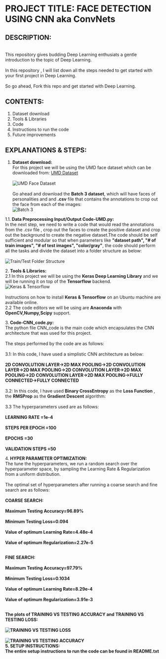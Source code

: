 

# PROJECT TITLE: FACE DETECTION USING CNN aka ConvNets

## DESCRIPTION:
<br>This repository gives budding Deep Learning enthusiats a gentle introduction to the topic of Deep Learning.</br>
<br>In this repository , I will list down all the steps needed to get started with your first project in Deep Learning.</br>
<br>So go ahead, Fork this repo and get started with Deep Learning.</br>

## CONTENTS:
1. Dataset download
2. Tools & Libraries
3. Code
4. Instructions to run the code
5. Future improvements

## EXPLANATIONS & STEPS:
1. <b> Dataset download:</b>
<br>For this project we will be using the UMD face dataset which can be downloaded from: [UMD Dataset](http://www.umdfaces.io/) </br>
<br>![UMD Face Dataset](https://github.com/kalyanghosh/Face-Detection-using-CNN/blob/master/umd1.jpg)</br>
<br>Go ahead and download the <b>Batch 3 dataset</b>, which will have faces of personalities and and <b>.csv</b> file that contains the annotations
to crop out the face from each of the images:</br>
![Batch 3](https://github.com/kalyanghosh/Face-Detection-using-CNN/blob/master/umd2.jpg)</br>

1.1.<b> Data Preprocessing Input/Output Code-UMD.py:</b>
<br>In the next step, we need to write a code that would read the annotations from the .csv file , crop out the faces to create the 
positive dataset and crop out the background to create the negative dataset.The code should be self sufficient and modular so that when parameters like <b>"dataset path", "# of train images", "# of test images", "color/gray"</b>, the code should perform all the tasks and divide the dataset into a folder structure as below:</br>
<br>![Train/Test Folder Structure](https://github.com/kalyanghosh/Face-Detection-using-CNN/blob/master/folder.jpg)</br>

2.<b> Tools & Libraries:</b>
<br>2.1 In this project we will be using the <b>Keras Deep Learning Library</b> and we will be running it on top of the <b>Tensorflow</b> backend.
<br>![Keras & Tensorflow](https://github.com/kalyanghosh/Face-Detection-using-CNN/blob/master/keras-tensorflow-logo.jpg)</br>
<br>Instructions on how to install <b>Keras & Tensorflow</b> on an Ubuntu machine are available online.</br>
2.2 The code editors we will be using are <b>Anaconda</b> with <b>OpenCV,Numpy,Scipy</b> support. 

3.<b> Code-CNN_code.py:</b>
<br>The python file CNN_code is the main code which encapsulates the CNN architecture that was used for this project.</br>
<br>The steps performed by the code are as follows:<br>
<br>3.1: In this code, I have used a simplistic CNN architecture as below:</br>
<br><b>2D CONVOLUTION LAYER->2D MAX POOLING->2D CONVOLUTION LAYER->2D MAX POOLING->2D CONVOLUTION LAYER->2D MAX POOLING->2D CONVOLUTION LAYER->2D MAX POOLING->FULLY CONNECTED->FULLY CONNECTED</b></br>
<br>3.2: In this code, I have used <b>Binary CrossEntropy</b> as the <b>Loss Function</b> , the <b>RMSProp</b> as the <b>Gradient Descent</b> algorithm:</br>
<br>3.3 The hyperparameters used are as follows:</br>
<br><b> LEARNING RATE =1e-4 </b></br>
<br><b> STEPS PER EPOCH =100 </b></br>
<br><b> EPOCHS =30 </b></br>
<br><b> VALIDATION STEPS =50 </b></br>

4.<b> HYPER PARAMETER OPTIMIZATION:</b>
<br>The tune the hyperparameters, we run a random search over the hyperparameter space, by sampling the Learning Rate & Regularization   from a uniform distribution.</br>
<br>The optimal set of hyperparameters after running a coarse search and fine search are as follows:<br>
<br><b> COARSE SEARCH: <b><br>
<br><b> Maximum Testing Accuracy=96.89% </b></br>
<br><b> Minimum Testing Loss=0.094 </b></br>
<br><b> Value of optimum Learning Rate=4.48e-4 </b></br>
<br><b> Value of optimum Regularization=2.27e-5 </b></br>


<br><b> FINE SEARCH: <b><br>
<br><b> Maximum Testing Accuracy=97.79% </b></br>
<br><b> Minimum Testing Loss=0.1034 </b></br>
<br><b> Value of optimum Learning Rate=8.29e-4 </b></br>
<br><b> Value of optimum Regularization=3.91e-3 </b></br>

<br>The plots of TRAINING VS TESTING ACCURACY and TRAINING VS TESTING LOSS: </br>
<br>![TRAINING VS TESTING LOSS](https://github.com/kalyanghosh/Face-Detection-using-CNN/blob/master/1_reg_10minus6_lr_10minus4.png)</br>
<br>![TRAINING VS TESTING ACCURACY](https://github.com/kalyanghosh/Face-Detection-using-CNN/blob/master/2_reg_10minus6_lr_10power4.png)</br>
5.<b> SETUP INSTRUCTIONS:</b>
<br>The entire setup instructions to run the code can be found in <b>README.txt</b></br>
